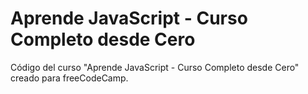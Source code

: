 # Aprende JavaScript - Curso Completo desde Cero
Código del curso "Aprende JavaScript - Curso Completo desde Cero" creado para freeCodeCamp.

